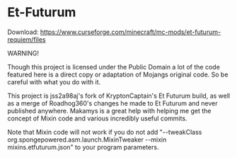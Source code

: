 # Et-Futurum

Download: https://www.curseforge.com/minecraft/mc-mods/et-futurum-requiem/files

WARNING!

Though this project is licensed under the Public Domain a lot of the code featured here is a direct copy or adaptation of Mojangs original code. So be careful with what you do with it.

This project is jss2a98aj's fork of KryptonCaptain's Et Futurum build, as well as a merge of Roadhog360's changes he made to Et Futurum and never published anywhere. Makamys is a great help with helping me get the concept of Mixin code and various incredibly useful commits.

Note that Mixin code will not work if you do not add "--tweakClass org.spongepowered.asm.launch.MixinTweaker --mixin mixins.etfuturum.json" to your program parameters.
